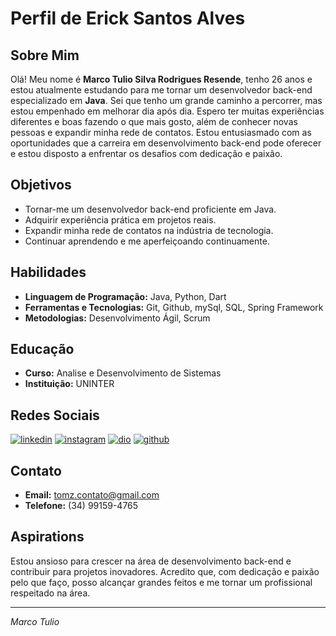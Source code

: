 # Perfil de Erick Santos Alves

## Sobre Mim
Olá! Meu nome é **Marco Tulio Silva Rodrigues Resende**, tenho 26 anos e estou atualmente estudando para me tornar um desenvolvedor back-end especializado em **Java**. Sei que tenho um grande caminho a percorrer, mas estou empenhado em melhorar dia após dia. Espero ter muitas experiências diferentes e boas fazendo o que mais gosto, além de conhecer novas pessoas e expandir minha rede de contatos. Estou entusiasmado com as oportunidades que a carreira em desenvolvimento back-end pode oferecer e estou disposto a enfrentar os desafios com dedicação e paixão.

## Objetivos
- Tornar-me um desenvolvedor back-end proficiente em Java.
- Adquirir experiência prática em projetos reais.
- Expandir minha rede de contatos na indústria de tecnologia.
- Continuar aprendendo e me aperfeiçoando continuamente.

## Habilidades
- **Linguagem de Programação:** Java, Python, Dart
- **Ferramentas e Tecnologias:** Git, Github, mySql, SQL, Spring Framework
- **Metodologias:** Desenvolvimento Ágil, Scrum

## Educação
- **Curso:** Analise e Desenvolvimento de Sistemas
- **Instituição:** UNINTER

## Redes Sociais
[![linkedin](https://img.shields.io/badge/linkedin-blue?style=for-the-badge&logo=linkedin&logoColor=write)](https://www.linkedin.com/in/tuliorodriguestomz/)
[![instagram](https://img.shields.io/badge/instagram-E4405F?style=for-the-badge&logo=instagram&logoColor=white)](https://www.instagram.com/therealtomz/)
[![dio](https://img.shields.io/badge/dio-30A3DC?style=for-the-badge&logo=dio&logoColor=white)](https://www.dio.me/users/tomz_contato)
[![github](https://img.shields.io/badge/github-181717?style=for-the-badge&logo=github&logoColor=white&labelColor=24292e)](https://github.com/mtuliorodrigues)



## Contato
- **Email:** tomz.contato@gmail.com
- **Telefone:** (34) 99159-4765

## Aspirations
Estou ansioso para crescer na área de desenvolvimento back-end e contribuir para projetos inovadores. Acredito que, com dedicação e paixão pelo que faço, posso alcançar grandes feitos e me tornar um profissional respeitado na área.

---

*Marco Tulio*